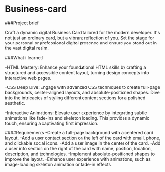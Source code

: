 # Business-card

###Project brief

Craft a dynamic digital Business Card tailored for the modern developer. It's not just an ordinary card, but a vibrant reflection of you. Set the stage for your personal or professional digital presence and ensure you stand out in the vast digital realm.


###What i learned

-HTML Mastery: Enhance your foundational HTML skills by crafting a structured and accessible content layout, turning design concepts into interactive web pages.

-CSS Deep Dive: Engage with advanced CSS techniques to create full-page backgrounds, center-aligned layouts, and absolute-positioned shapes. Dive into the intricacies of styling different content sections for a polished aesthetic.

-Interactive Animations: Elevate user experience by integrating subtle animations like fade-ins and skeleton loading. This provides a dynamic touch, ensuring a captivating first impression.

####Requirements
-Create a full-page background with a centered card layout.
-Add a user contact section on the left of the card with email, phone, and clickable social icons.
-Add a user image in the center of the card.
-Add a user info section on the right of the card with name, position, location, description, and technologies.
-Implement absolute-positioned shapes to improve the layout.
-Enhance user experience with animations, such as image-loading skeleton animation or fade-in effects
